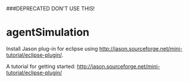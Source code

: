 ###DEPRECATED DON'T USE THIS!

# agentSimulation

Install Jason plug-in for eclipse using http://jason.sourceforge.net/mini-tutorial/eclipse-plugin/.

A tutorial for getting started: http://jason.sourceforge.net/mini-tutorial/eclipse-plugin/
